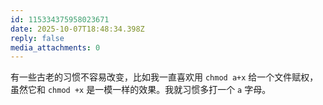 ```yaml
---
id: 115334375958023671
date: 2025-10-07T18:48:34.398Z
reply: false
media_attachments: 0
---
```


<p>有一些古老的习惯不容易改变，比如我一直喜欢用 <code>chmod a+x</code> 给一个文件赋权，虽然它和 <code>chmod +x</code> 是一模一样的效果。我就习惯多打一个 <code>a</code> 字母。</p>
